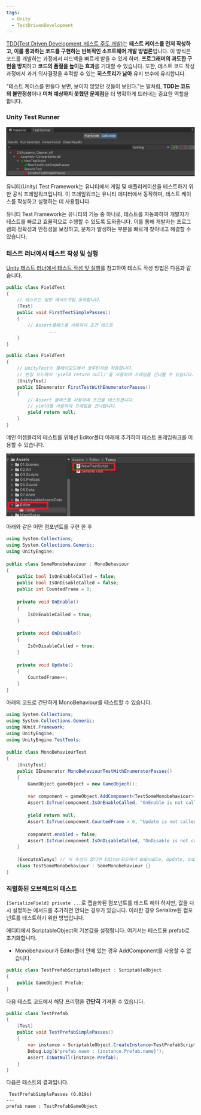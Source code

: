 ```yaml
---
tags:
  - Unity
  - TestDrivenDevelopment
---
```

[TDD(Test Driven Development, 테스트 주도 개발)](../TestDrivenDevelopment/TestDrivenDevelopment.md)는 **테스트 케이스를 먼저 작성하고, 이를 통과하는 코드를 구현하는 반복적인 소프트웨어 개발 방법론**입니다. 이 방식은 코드를 개발하는 과정에서 피드백을 빠르게 받을 수 있게 하며, **프로그래머의 과도한 구현을 방지**하고 **코드의 품질을 높이는 효과**를 기대할 수 있습니다. 또한, 테스트 코드 작성 과정에서 과거 의사결정을 추적할 수 있는 **히스토리가 남아** 유지 보수에 유리합니다.

"테스트 케이스를 만들다 보면, 보이지 않았던 것들이 보인다."는 말처럼, **TDD는 코드의 불안정성**이나 **미처 예상하지 못했던 문제점**을 더 명확하게 드러내는 중요한 역할을 합니다.

### Unity Test Runner

![InUnityTDDSample01.png](./InUnityTDDSample01.png)

유니티(Unity) Test Framework는 유니티에서 게임 및 애플리케이션을 테스트하기 위한 공식 프레임워크입니다. 이 프레임워크는 유니티 에디터에서 동작하며, 테스트 케이스를 작성하고 실행하는 데 사용됩니다.

유니티 Test Framework는 유니티의 기능 중 하나로, 테스트를 자동화하여 개발자가 테스트를 빠르고 효율적으로 수행할 수 있도록 도와줍니다. 이를 통해 개발자는 프로그램의 정확성과 안정성을 보장하고, 문제가 발생하는 부분을 빠르게 찾아내고 해결할 수 있습니다.

### 테스트 러너에서 테스트 작성 및 실행
[Unity 테스트 러너에서 테스트 작성 및 실행](https://docs.unity3d.com/kr/2018.4/Manual/PlaymodeTestFramework.html)를 참고하여 테스트 작성 방법은 다음과 같습니다.

```cs
public class FieldTest
{
    // 테스트는 일반 메서드처럼 동작합니다.
    [Test]
    public void FirstTestSimplePasses()
    {
        // Assert클래스를 사용하여 조건 테스트
				...
    }
}
```

```cs
public class FieldTest
{
    // UnityTest는 플레이모드에서 코루틴처럼 작동합니다.
    // 편집 모드에서 'yield return null;'을 사용하여 프레임을 건너뛸 수 있습니다.
    [UnityTest]
    public IEnumerator FirstTestWithEnumeratorPasses()
    {
        // Assert 클래스를 사용하여 조건을 테스트합니다.
        // yield를 사용하여 프레임을 건너뜁니다.
        yield return null;
    }
}
```

메인 어셈블리의 테스트를 위해선 Editor폴더 아래에 추가하여 테스트 프레임워크를 이용할 수 있습니다.

![InUnityTDDSample02.png](./InUnityTDDSample02.png)

아래와 같은 어떤 컴포넌트를 구현 한 후

```cs
using System.Collections;
using System.Collections.Generic;
using UnityEngine;

public class SomeMonobehaviour : MonoBehaviour
{
    public bool IsOnEnableCalled = false;
    public bool IsOnDisableCalled = false;
    public int CountedFrame = 0;

    private void OnEnable()
    {
        IsOnEnableCalled = true;
    }

    private void OnDisable()
    {
        IsOnDisableCalled = true;
    }

    private void Update()
    {
        CountedFrame++;
    }
}
```

아래의 코드로 간단하게 MonoBehaviour를 테스트할 수 있습니다.

```cs
using System.Collections;
using System.Collections.Generic;
using NUnit.Framework;
using UnityEngine;
using UnityEngine.TestTools;

public class MonoBehaviourTest
{
    [UnityTest]
    public IEnumerator MonoBehaviourTestWithEnumeratorPasses()
    {
        GameObject gameObject = new GameObject();

        var component = gameObject.AddComponent<TestSomeMonobehaviour>();
        Assert.IsTrue(component.IsOnEnableCalled, "OnEnable is not called.");
        
        yield return null;
        Assert.IsTrue(component.CountedFrame > 0, "Update is not called.");

        component.enabled = false;
        Assert.IsTrue(component.IsOnDisableCalled, "OnDisable is not called.");
    }

    [ExecuteAlways] // 이 속성이 없다면 Editor모드에서 OnEnable, Update, OnDisable 등이 호출되지 않습니다.
    class TestSomeMonobehaviour : SomeMonobehaviour {}
}
```

### 직렬화된 오브젝트의 테스트
`[SerializeField] private ...`로 캡슐화된 컴포넌트를 테스트 해야 하지만, 값을 다시 설정하는 메서드를 추가하면 안되는 경우가 있습니다. 이러한 경우 Serialize된 컴포넌트를 테스트하기 위한 방법입니다.

에디터에서 ScriptableObject의 기본값을 설정합니다. 여기서는 테스트용 prefab로 초기화합니다.
  
- Monobehaviour가 Editor폴더 안에 있는 경우 AddComponent를 사용할 수 없습니다.

```cs
public class TestPrefabScriptableObject : ScriptableObject
{
    public GameObject Prefab;
}
```

다음 테스트 코드에서 해당 프리팹을 **간단히** 가져올 수 있습니다.

```cs
public class TestPrefab
{
    [Test]
    public void TestPrefabSimplePasses()
    {
        var instance = ScriptableObject.CreateInstance<TestPrefabScriptableObject>();
        Debug.Log($"prefab naem : {instance.Prefab.name}");
        Assert.IsNotNull(instance.Prefab);
    }
}
```

다음은 테스트의 결과입니다.

```
 TestPrefabSimplePasses (0.019s)
---
prefab naem : TestPrefabGameObject
```